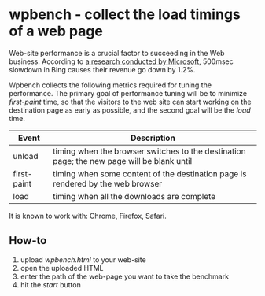 # wpbench - collect the load timings of a web page

Web-site performance is a crucial factor to succeeding in the Web business.
According to [a research conducted by Microsoft](http://radar.oreilly.com/2009/07/velocity-making-your-site-fast.html), 500msec slowdown in Bing causes their revenue go down by 1.2%.

Wpbench collects the following metrics required for tuning the performance.
The primary goal of performance tuning will be to minimize _first-paint_ time, so that the visitors to the web site can start working on the destination page as early as possible, and the second goal will be the _load_ time.

Event | Description 
----- | -----------
unload | timing when the browser switches to the destination page; the new page will be blank until
first-paint | timing when some content of the destination page is rendered by the web browser
load | timing when all the downloads are complete

It is known to work with: Chrome, Firefox, Safari.

How-to
------

1. upload _wpbench.html_ to your web-site
1. open the uploaded HTML
1. enter the path of the web-page you want to take the benchmark
1. hit the _start_ button
